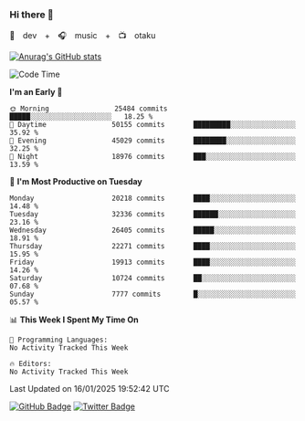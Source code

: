 ### Hi there 👋

🚀　dev　+　🎧　music　+　📺　otaku


[![Anurag's GitHub stats](https://github-readme-stats.vercel.app/api?username=koheitasaka&count_private=true&show_icons=true&theme=monokai)](https://github.com/koheitasaka/github-readme-stats)

<!--START_SECTION:waka-->
![Code Time](http://img.shields.io/badge/Code%20Time-1%2C161%20hrs%2023%20mins-blue)

**I'm an Early 🐤** 

```text
🌞 Morning                25484 commits       █████░░░░░░░░░░░░░░░░░░░░   18.25 % 
🌆 Daytime                50155 commits       █████████░░░░░░░░░░░░░░░░   35.92 % 
🌃 Evening                45029 commits       ████████░░░░░░░░░░░░░░░░░   32.25 % 
🌙 Night                  18976 commits       ███░░░░░░░░░░░░░░░░░░░░░░   13.59 % 
```
📅 **I'm Most Productive on Tuesday** 

```text
Monday                   20218 commits       ████░░░░░░░░░░░░░░░░░░░░░   14.48 % 
Tuesday                  32336 commits       ██████░░░░░░░░░░░░░░░░░░░   23.16 % 
Wednesday                26405 commits       █████░░░░░░░░░░░░░░░░░░░░   18.91 % 
Thursday                 22271 commits       ████░░░░░░░░░░░░░░░░░░░░░   15.95 % 
Friday                   19913 commits       ████░░░░░░░░░░░░░░░░░░░░░   14.26 % 
Saturday                 10724 commits       ██░░░░░░░░░░░░░░░░░░░░░░░   07.68 % 
Sunday                   7777 commits        █░░░░░░░░░░░░░░░░░░░░░░░░   05.57 % 
```


📊 **This Week I Spent My Time On** 

```text
💬 Programming Languages: 
No Activity Tracked This Week

🔥 Editors: 
No Activity Tracked This Week
```


 Last Updated on 16/01/2025 19:52:42 UTC
<!--END_SECTION:waka-->

[![GitHub Badge](https://img.shields.io/badge/GitHub-100000?style=for-the-badge&logo=github&logoColor=white)](https://github.com/koheitasaka)
[![Twitter Badge](https://img.shields.io/badge/Twitter-1DA1F2?style=for-the-badge&logo=twitter&logoColor=white)](https://twitter.com/sleep_asleep_)
